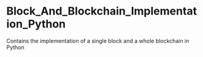 # Block_And_Blockchain_Implementation_Python
Contains the implementation of a single block and a whole blockchain in Python

